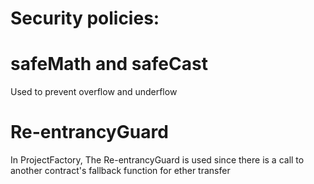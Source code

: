 # Security policies:
# safeMath and safeCast
Used to prevent overflow and underflow
# Re-entrancyGuard
In ProjectFactory, The Re-entrancyGuard is used since there is a call to another contract's fallback function for ether transfer 